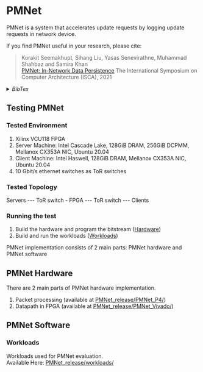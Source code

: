 # PMNet

PMNet is a system that accelerates update requests by logging update requests in network device.

If you find PMNet useful in your research, please cite:

> Korakit Seemakhupt, Sihang Liu, Yasas Senevirathne, Muhammad Shahbaz and Samira Khan  
> [PMNet: In-Network Data Persistence](https://www.cs.virginia.edu/~smk9u/PMNet_ISCA2021.pdf) 
> The International Symposium on Computer Architecture (ISCA), 2021

<details><summary><i>BibTex</i></summary>
<p>

```
@inproceedings{seemakhupt2021pmnet,
  title={PMNet: In-Network Data Persistence},
  author={Seemakhupt, Korakit and Liu, Sihang and Senevirathne, Yasas and Shahbaz, Muhammad and Khan, Samira},
  booktitle={2021 ACM/IEEE 48th Annual International Symposium on Computer Architecture (ISCA)},
  year={2021}
}
```

</p>
</details>

## Testing PMNet
### Tested Environment
1. Xilinx VCU118 FPGA
2. Server Machine: Intel Cascade Lake, 128GiB DRAM, 256GiB DCPMM, Mellanox CX353A NIC, Ubuntu 20.04
3. Client Machine: Intel Haswell, 128GiB DRAM, Mellanox CX353A NIC, Ubuntu 20.04
4. 10 Gbit/s ethernet switches as ToR switches

### Tested Topology
Servers --- ToR switch - FPGA --- ToR switch --- Clients

### Running the test
1. Build the hardware and program the bitstream ([Hardware](PMNet_release/PMNet_Vivado/))
2. Build and run the workloads ([Workloads](PMNet_release/workloads/))


PMNet implementation consists of 2 main parts: PMNet hardware and PMNet software

## PMNet Hardware
There are 2 main parts of PMNet hardware implementation.
1. Packet processing (available at [PMNet_release/PMNet_P4/](PMNet_release/PMNet_P4/))
2. Datapath in FPGA (available at [PMNet_release/PMNet_Vivado/](PMNet_release/PMNet_Vivado/))

## PMNet Software
### Workloads
Workloads used for PMNet evaluation.    
Available Here: [PMNet_release/workloads/](PMNet_release/workloads/)

